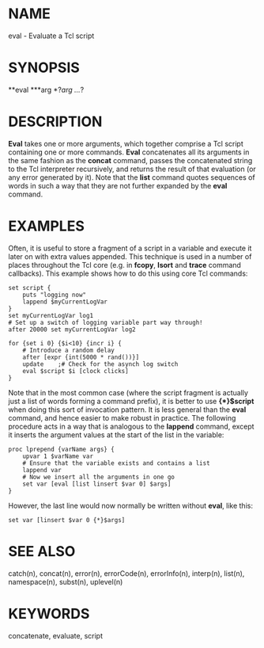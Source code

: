 # NAME

eval - Evaluate a Tcl script

# SYNOPSIS

**eval ***arg *?*arg \...*?

# DESCRIPTION

**Eval** takes one or more arguments, which together comprise a Tcl
script containing one or more commands. **Eval** concatenates all its
arguments in the same fashion as the **concat** command, passes the
concatenated string to the Tcl interpreter recursively, and returns the
result of that evaluation (or any error generated by it). Note that the
**list** command quotes sequences of words in such a way that they are
not further expanded by the **eval** command.

# EXAMPLES

Often, it is useful to store a fragment of a script in a variable and
execute it later on with extra values appended. This technique is used
in a number of places throughout the Tcl core (e.g. in **fcopy**,
**lsort** and **trace** command callbacks). This example shows how to do
this using core Tcl commands:

    set script {
        puts "logging now"
        lappend $myCurrentLogVar
    }
    set myCurrentLogVar log1
    # Set up a switch of logging variable part way through!
    after 20000 set myCurrentLogVar log2

    for {set i 0} {$i<10} {incr i} {
        # Introduce a random delay
        after [expr {int(5000 * rand())}]
        update    ;# Check for the asynch log switch
        eval $script $i [clock clicks]
    }

Note that in the most common case (where the script fragment is actually
just a list of words forming a command prefix), it is better to use
**{\*}\$script** when doing this sort of invocation pattern. It is less
general than the **eval** command, and hence easier to make robust in
practice. The following procedure acts in a way that is analogous to the
**lappend** command, except it inserts the argument values at the start
of the list in the variable:

    proc lprepend {varName args} {
        upvar 1 $varName var
        # Ensure that the variable exists and contains a list
        lappend var
        # Now we insert all the arguments in one go
        set var [eval [list linsert $var 0] $args]
    }

However, the last line would now normally be written without **eval**,
like this:

    set var [linsert $var 0 {*}$args]

# SEE ALSO

catch(n), concat(n), error(n), errorCode(n), errorInfo(n), interp(n),
list(n), namespace(n), subst(n), uplevel(n)

# KEYWORDS

concatenate, evaluate, script
